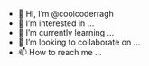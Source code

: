 - 👋 Hi, I’m @coolcoderragh
- 👀 I’m interested in ...
- 🌱 I’m currently learning ...
- 💞️ I’m looking to collaborate on ...
- 📫 How to reach me ...

<!---
coolcoderragh/coolcoderragh is a ✨ special ✨ repository because its `README.md` (this file) appears on your GitHub profile.
You can click the Preview link to take a look at your changes.
--->
